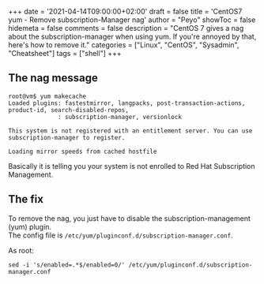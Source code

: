 +++
date = '2021-04-14T09:00:00+02:00'
draft = false
title = 'CentOS7 yum - Remove subscription-Manager nag'
author = "Peyo"
showToc = false
hidemeta = false
comments = false
description = "CentOS 7 gives a nag about the subscription-manager when using yum. If you're annoyed by that, here's how to remove it."
categories = ["Linux", "CentOS", "Sysadmin", "Cheatsheet"]
tags = ["shell"]
+++
## The nag message
```
root@vm$ yum makecache
Loaded plugins: fastestmirror, langpacks, post-transaction-actions, product-id, search-disabled-repos,
              : subscription-manager, versionlock

This system is not registered with an entitlement server. You can use subscription-manager to register.

Loading mirror speeds from cached hostfile
```

Basically it is telling you your system is not enrolled to Red Hat Subscription Management.  

## The fix
To remove the nag, you just have to disable the subscription-management (yum) plugin.  
The config file is `/etc/yum/pluginconf.d/subscription-manager.conf`.  

As root:
```shell
sed -i 's/enabled=.*$/enabled=0/' /etc/yum/pluginconf.d/subscription-manager.conf
```
